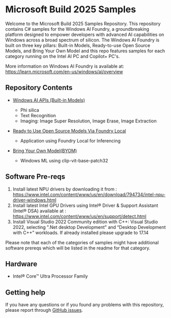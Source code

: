 # Microsoft Build 2025 Samples

Welcome to the Microsoft Build 2025 Samples Repository. This repository contains C# samples for the Windows AI Foundry, a groundbreaking platform designed to empower developers with advanced AI capabilities on Windows across a broad spectrum of silicon. The Windows AI Foundry is built on three key pillars: Built-in Models, Ready-to-use Open Source Models, and Bring Your Own Model and this repo features samples for each category running on the Intel AI PC and Copilot+ PC's.

More information on Windows AI Foundry is available at: https://learn.microsoft.com/en-us/windows/ai/overview

## Repository Contents

   - [Windows AI APIs (Built-in Models)](https://github.com/intel/Microsoft-Build2025-Samples/tree/main/WindowsAI-Apis)
      - Phi silica  
      - Text Recognition
      - Imaging: Image Super Resolution, Image Erase, Image Extraction

   - [Ready to Use Open Source Models Via Foundry Local](https://github.com/intel/Microsoft-Build2025-Samples/tree/main/FoundryLocalApp)
      - Application using Foundry Local for Inferencing

   - [Bring Your Own Model(BYOM)](https://github.com/intel/Microsoft-Build2025-Samples/tree/main/WinML/Clip-VIT)
      - Windows ML using clip-vit-base-patch32 

## Software Pre-reqs
1. Install latest NPU drivers by downloading it from : https://www.intel.com/content/www/us/en/download/794734/intel-npu-driver-windows.html
2. Install latest Intel GPU Drivers using Intel® Driver & Support Assistant (Intel® DSA) available at : https://www.intel.com/content/www/us/en/support/detect.html
3. Install Visual Studio 2022 Community edition with C++: Visual Studio 2022, selecting  ".Net desktop Development" and “Desktop Development with C++” workloads. If already installed please upgrade to 17.14

Please note that each of the categories of samples might have additional software prereqs which will be listed in the readme for that category.

## Hardware
- Intel® Core™ Ultra Processor Family

##  Getting help

If you have any questions or if you found any problems with this repository, please report through [GitHub issues](https://github.com/intel/Microsoft-Build2025-Samples/issues).

